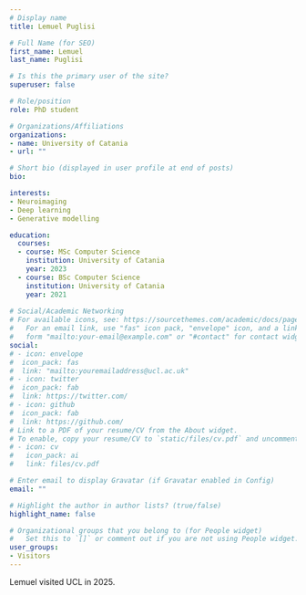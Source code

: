 ```yaml
---
# Display name
title: Lemuel Puglisi

# Full Name (for SEO)
first_name: Lemuel
last_name: Puglisi

# Is this the primary user of the site?
superuser: false

# Role/position
role: PhD student

# Organizations/Affiliations
organizations:
- name: University of Catania
- url: ""

# Short bio (displayed in user profile at end of posts)
bio: 

interests:
- Neuroimaging
- Deep learning
- Generative modelling

education:
  courses:
  - course: MSc Computer Science
    institution: University of Catania
    year: 2023
  - course: BSc Computer Science
    institution: University of Catania
    year: 2021
  
# Social/Academic Networking
# For available icons, see: https://sourcethemes.com/academic/docs/page-builder/#icons
#   For an email link, use "fas" icon pack, "envelope" icon, and a link in the
#   form "mailto:your-email@example.com" or "#contact" for contact widget.
social:
# - icon: envelope
#  icon_pack: fas
#  link: "mailto:youremailaddress@ucl.ac.uk"
# - icon: twitter
#  icon_pack: fab
#  link: https://twitter.com/
# - icon: github
#  icon_pack: fab
#  link: https://github.com/
# Link to a PDF of your resume/CV from the About widget.
# To enable, copy your resume/CV to `static/files/cv.pdf` and uncomment the lines below.
# - icon: cv
#   icon_pack: ai
#   link: files/cv.pdf

# Enter email to display Gravatar (if Gravatar enabled in Config)
email: ""

# Highlight the author in author lists? (true/false)
highlight_name: false

# Organizational groups that you belong to (for People widget)
#   Set this to `[]` or comment out if you are not using People widget.
user_groups:
- Visitors
---
```


Lemuel visited UCL in 2025.
